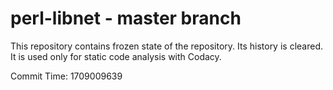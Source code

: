 # perl-libnet - master branch

This repository contains frozen state of the repository.
Its history is cleared. It is used only for static code
analysis with Codacy.

Commit Time: 1709009639
